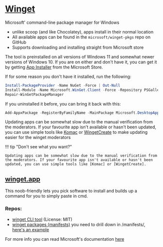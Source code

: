# [Winget](https://learn.microsoft.com/en-us/windows/package-manager/)

Microsoft' command-line package manager for Windows
- unlike scoop (and like Chocolatey), apps install in their normal location
- All available apps can be found in the `microsoft/winget-pkgs` repo on GitHub
- Supports downloading and installing straight from Microsoft store

The tool is preinstalled on all versions of Windows 11 and somewhat newer versions of Windows 10. If you are on either and don't have it, you can get it by getting [App Installer](https://www.microsoft.com/p/app-installer/9nblggh4nns1) from the Microsoft Store.

If for some reason you don't have it installed, run the following:
```powershell
Install-PackageProvider -Name NuGet -Force | Out-Null
Install-Module -Name Microsoft.WinGet.Client -Force -Repository PSGallery -Scope AllUsers | Out-Null
Repair-WinGetPackageManager
```
If you uninstalled it before, you can bring it back with this:
```powershell
Add-AppxPackage -RegisterByFamilyName -MainPackage Microsoft.DesktopAppInstaller_8wekyb3d8bbwe
```

Updating apps can be somewhat slow due to the manual verification from the moderators. If your favourite app isn't available or hasn't been updated, you can use simple tools like [Komac](https://github.com/russellbanks/Komac) or [WingetCreate](https://github.com/microsoft/winget-create) to make updating easier for the winget moderators


!!! tip "Don't see what you want?"

    Updating apps can be somewhat slow due to the manual verification from the moderators. If your favourite app isn't available or hasn't been updated, you can use simple tools like [Komac] or [WingetCreate].

   [Komac]: https://github.com/russellbanks/Komac
   [WingetCreate]: https://github.com/microsoft/winget-create


## [winget.app](https://winstall.app/)

This noob-friendly lets you pick software to install and builds up a command for you to simply paste in cmd.

### Repos:
* [winget CLI tool](https://github.com/microsoft/winget-cli) (License: MIT)
* [winget packages (manifests)](https://github.com/microsoft/winget-pkgs) you need to drill down in /manifests/, [here's an example](https://github.com/microsoft/winget-pkgs/tree/master/manifests/m/Microsoft/PowerShell/7.3.8.0)

For more info you can read Microsoft's documentation [here](https://learn.microsoft.com/en-us/windows/package-manager/winget/)
